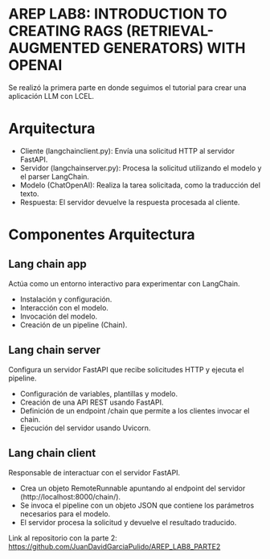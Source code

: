 # AREP LAB8: INTRODUCTION TO CREATING RAGS (RETRIEVAL-AUGMENTED GENERATORS) WITH OPENAI

Se realizó la primera parte en donde seguimos el tutorial para crear una aplicación LLM con LCEL.

# Arquitectura

* Cliente (langchainclient.py): Envía una solicitud HTTP al servidor FastAPI.
* Servidor (langchainserver.py): Procesa la solicitud utilizando el modelo y el parser LangChain.
* Modelo (ChatOpenAI): Realiza la tarea solicitada, como la traducción del texto.
* Respuesta: El servidor devuelve la respuesta procesada al cliente.

# Componentes Arquitectura

## Lang chain app

Actúa como un entorno interactivo para experimentar con LangChain.

* Instalación y configuración.
* Interacción con el modelo.
* Invocación del modelo.
* Creación de un pipeline (Chain).

## Lang chain server

Configura un servidor FastAPI que recibe solicitudes HTTP y ejecuta el pipeline.

* Configuración de variables, plantillas y modelo.
* Creación de una API REST usando FastAPI.
* Definición de un endpoint /chain que permite a los clientes invocar el chain.
* Ejecución del servidor usando Uvicorn.

## Lang chain client

Responsable de interactuar con el servidor FastAPI.

* Crea un objeto RemoteRunnable apuntando al endpoint del servidor (http://localhost:8000/chain/).
* Se invoca el pipeline con un objeto JSON que contiene los parámetros necesarios para el modelo.
* El servidor procesa la solicitud y devuelve el resultado traducido.

Link al repositorio con la parte 2: https://github.com/JuanDavidGarciaPulido/AREP_LAB8_PARTE2











